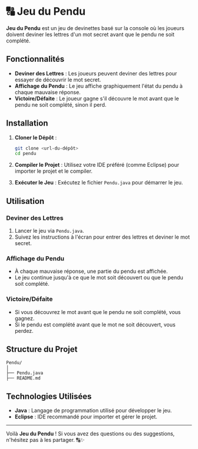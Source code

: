 # 🔠 Jeu du Pendu

**Jeu du Pendu** est un jeu de devinettes basé sur la console où les joueurs doivent deviner les lettres d'un mot secret avant que le pendu ne soit complété.

## Fonctionnalités

- **Deviner des Lettres** : Les joueurs peuvent deviner des lettres pour essayer de découvrir le mot secret.
- **Affichage du Pendu** : Le jeu affiche graphiquement l'état du pendu à chaque mauvaise réponse.
- **Victoire/Défaite** : Le joueur gagne s'il découvre le mot avant que le pendu ne soit complété, sinon il perd.

## Installation

1. **Cloner le Dépôt** :

   ```bash
   git clone <url-du-dépôt>
   cd pendu
   ```

2. **Compiler le Projet** :
   Utilisez votre IDE préféré (comme Eclipse) pour importer le projet et le compiler.

3. **Exécuter le Jeu** :
   Exécutez le fichier `Pendu.java` pour démarrer le jeu.

## Utilisation

### Deviner des Lettres

1. Lancer le jeu via `Pendu.java`.
2. Suivez les instructions à l'écran pour entrer des lettres et deviner le mot secret.

### Affichage du Pendu

- À chaque mauvaise réponse, une partie du pendu est affichée.
- Le jeu continue jusqu'à ce que le mot soit découvert ou que le pendu soit complété.

### Victoire/Défaite

- Si vous découvrez le mot avant que le pendu ne soit complété, vous gagnez.
- Si le pendu est complété avant que le mot ne soit découvert, vous perdez.

## Structure du Projet

```plaintext
Pendu/
│
├── Pendu.java
├── README.md
```

## Technologies Utilisées

- **Java** : Langage de programmation utilisé pour développer le jeu.
- **Eclipse** : IDE recommandé pour importer et gérer le projet.

---

Voilà **Jeu du Pendu** ! Si vous avez des questions ou des suggestions, n'hésitez pas à les partager. 🔠✨
